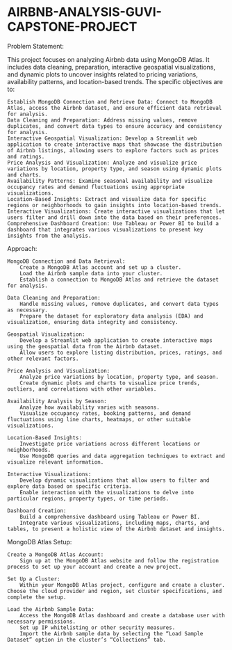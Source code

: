 # AIRBNB-ANALYSIS-GUVI-CAPSTONE-PROJECT
Problem Statement:

This project focuses on analyzing Airbnb data using MongoDB Atlas. It includes data cleaning, preparation, interactive geospatial visualizations, and dynamic plots to uncover insights related to pricing variations, availability patterns, and location-based trends. The specific objectives are to:

    Establish MongoDB Connection and Retrieve Data: Connect to MongoDB Atlas, access the Airbnb dataset, and ensure efficient data retrieval for analysis.
    Data Cleaning and Preparation: Address missing values, remove duplicates, and convert data types to ensure accuracy and consistency for analysis.
    Interactive Geospatial Visualization: Develop a Streamlit web application to create interactive maps that showcase the distribution of Airbnb listings, allowing users to explore factors such as prices and ratings.
    Price Analysis and Visualization: Analyze and visualize price variations by location, property type, and season using dynamic plots and charts.
    Availability Patterns: Examine seasonal availability and visualize occupancy rates and demand fluctuations using appropriate visualizations.
    Location-Based Insights: Extract and visualize data for specific regions or neighborhoods to gain insights into location-based trends.
    Interactive Visualizations: Create interactive visualizations that let users filter and drill down into the data based on their preferences.
    Comprehensive Dashboard Creation: Use Tableau or Power BI to build a dashboard that integrates various visualizations to present key insights from the analysis.

Approach:

    MongoDB Connection and Data Retrieval:
        Create a MongoDB Atlas account and set up a cluster.
        Load the Airbnb sample data into your cluster.
        Establish a connection to MongoDB Atlas and retrieve the dataset for analysis.

    Data Cleaning and Preparation:
        Handle missing values, remove duplicates, and convert data types as necessary.
        Prepare the dataset for exploratory data analysis (EDA) and visualization, ensuring data integrity and consistency.

    Geospatial Visualization:
        Develop a Streamlit web application to create interactive maps using the geospatial data from the Airbnb dataset.
        Allow users to explore listing distribution, prices, ratings, and other relevant factors.

    Price Analysis and Visualization:
        Analyze price variations by location, property type, and season.
        Create dynamic plots and charts to visualize price trends, outliers, and correlations with other variables.

    Availability Analysis by Season:
        Analyze how availability varies with seasons.
        Visualize occupancy rates, booking patterns, and demand fluctuations using line charts, heatmaps, or other suitable visualizations.

    Location-Based Insights:
        Investigate price variations across different locations or neighborhoods.
        Use MongoDB queries and data aggregation techniques to extract and visualize relevant information.

    Interactive Visualizations:
        Develop dynamic visualizations that allow users to filter and explore data based on specific criteria.
        Enable interaction with the visualizations to delve into particular regions, property types, or time periods.

    Dashboard Creation:
        Build a comprehensive dashboard using Tableau or Power BI.
        Integrate various visualizations, including maps, charts, and tables, to present a holistic view of the Airbnb dataset and insights.

MongoDB Atlas Setup:

    Create a MongoDB Atlas Account:
        Sign up at the MongoDB Atlas website and follow the registration process to set up your account and create a new project.

    Set Up a Cluster:
        Within your MongoDB Atlas project, configure and create a cluster. Choose the cloud provider and region, set cluster specifications, and complete the setup.

    Load the Airbnb Sample Data:
        Access the MongoDB Atlas dashboard and create a database user with necessary permissions.
        Set up IP whitelisting or other security measures.
        Import the Airbnb sample data by selecting the “Load Sample Dataset” option in the cluster’s “Collections” tab.
